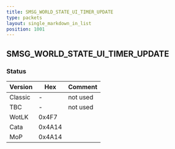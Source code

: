 ```yaml
---
title: SMSG_WORLD_STATE_UI_TIMER_UPDATE
type: packets
layout: single_markdown_in_list
position: 1001
---
```


## SMSG_WORLD_STATE_UI_TIMER_UPDATE

### Status

Version    | Hex        | Comment
---------- | ---------- | ----------
Classic    | -          | not used
TBC        | -          | not used
WotLK      | 0x4F7      | 
Cata       | 0x4A14     | 
MoP        | 0x4A14     | 